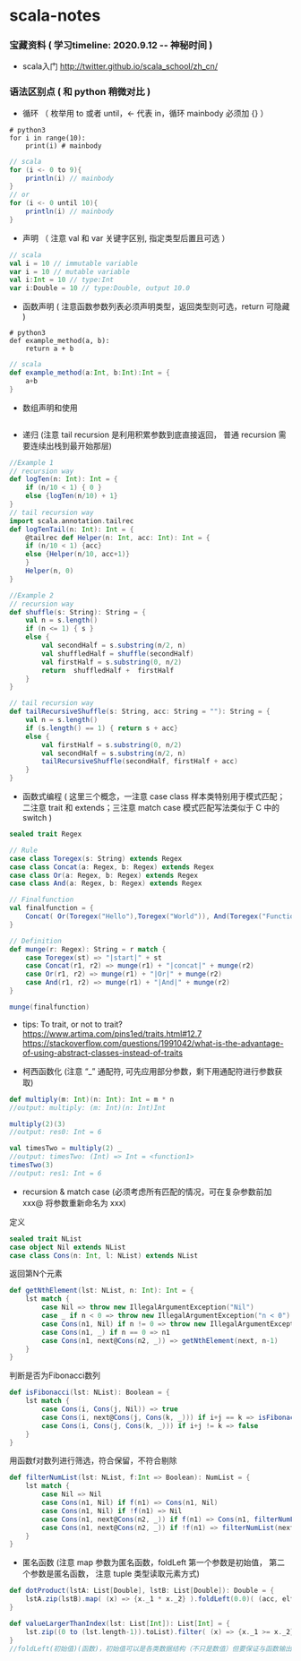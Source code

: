 # scala-notes

### 宝藏资料 ( 学习timeline: 2020.9.12 -- 神秘时间 )  
- scala入门 http://twitter.github.io/scala_school/zh_cn/

### 语法区别点 ( 和 python 稍微对比 )  
- 循环 （ 枚举用 to 或者 until，<- 代表 in，循环 mainbody 必须加 {} ） 
```python3
# python3
for i in range(10):
    print(i) # mainbody
```

```scala
// scala
for (i <- 0 to 9){
    println(i) // mainbody
}
// or 
for (i <- 0 until 10){
    println(i) // mainbody
}
```
- 声明 （ 注意 val 和 var 关键字区别, 指定类型后置且可选 ）
```scala
// scala
val i = 10 // immutable variable
var i = 10 // mutable variable
val i:Int = 10 // type:Int
var i:Double = 10 // type:Double, output 10.0
```
- 函数声明 ( 注意函数参数列表必须声明类型，返回类型则可选，return 可隐藏 )
```python3
# python3
def example_method(a, b):
    return a + b
```

```scala
// scala
def example_method(a:Int, b:Int):Int = {
    a+b
}
```
- 数组声明和使用
```
```

- 递归 (注意 tail recursion 是利用积累参数到底直接返回， 普通 recursion 需要连续出栈到最开始那层)
```scala
//Example 1
// recursion way
def logTen(n: Int): Int = {
    if (n/10 < 1) { 0 }
    else {logTen(n/10) + 1} 
}
// tail recursion way
import scala.annotation.tailrec
def logTenTail(n: Int): Int = { 
    @tailrec def Helper(n: Int, acc: Int): Int = {
    if (n/10 < 1) {acc}
    else {Helper(n/10, acc+1)}
    }
    Helper(n, 0)
}

//Example 2
// recursion way
def shuffle(s: String): String = {
    val n = s.length()
    if (n <= 1) { s }
    else {
        val secondHalf = s.substring(n/2, n)
        val shuffledHalf = shuffle(secondHalf)
        val firstHalf = s.substring(0, n/2)
        return  shuffledHalf +  firstHalf 
    }
}

// tail recursion way
def tailRecursiveShuffle(s: String, acc: String = ""): String = {
    val n = s.length()
    if (s.length() == 1) { return s + acc}
    else {
        val firstHalf = s.substring(0, n/2)
        val secondHalf = s.substring(n/2, n)
        tailRecursiveShuffle(secondHalf, firstHalf + acc)    
    }
}
```

- 函数式编程 
( 这里三个概念，一注意 case class 样本类特别用于模式匹配；二注意 trait 和 extends；三注意 match case 模式匹配写法类似于 C 中的 switch )  
```scala
sealed trait Regex

// Rule 
case class Toregex(s: String) extends Regex
case class Concat(a: Regex, b: Regex) extends Regex
case class Or(a: Regex, b: Regex) extends Regex
case class And(a: Regex, b: Regex) extends Regex

// Finalfunction
val finalfunction = {
    Concat( Or(Toregex("Hello"),Toregex("World")), And(Toregex("Function"),Toregex("Programmming")) ) 
}

// Definition 
def munge(r: Regex): String = r match {
    case Toregex(st) => "|start|" + st
    case Concat(r1, r2) => munge(r1) + "|concat|" + munge(r2)
    case Or(r1, r2) => munge(r1) + "|Or|" + munge(r2)
    case And(r1, r2) => munge(r1) + "|And|" + munge(r2)
}

munge(finalfunction)
```
- tips: To trait, or not to trait?  
 https://www.artima.com/pins1ed/traits.html#12.7    
 https://stackoverflow.com/questions/1991042/what-is-the-advantage-of-using-abstract-classes-instead-of-traits  
 
- 柯西函数化 (注意 “_” 通配符, 可先应用部分参数，剩下用通配符进行参数获取)
```scala
def multiply(m: Int)(n: Int): Int = m * n
//output: multiply: (m: Int)(n: Int)Int

multiply(2)(3)
//output: res0: Int = 6

val timesTwo = multiply(2) _
//output: timesTwo: (Int) => Int = <function1>
timesTwo(3)
//output: res1: Int = 6

```

- recursion & match case (必须考虑所有匹配的情况，可在复杂参数前加 xxx@ 将参数重新命名为 xxx)

定义
```scala
sealed trait NList
case object Nil extends NList
case class Cons(n: Int, l: NList) extends NList 
```

返回第N个元素
```scala
def getNthElement(lst: NList, n: Int): Int = {
    lst match {
        case Nil => throw new IllegalArgumentException("Nil")
        case _ if n < 0 => throw new IllegalArgumentException("n < 0")
        case Cons(n1, Nil) if n != 0 => throw new IllegalArgumentException("n >= length of list")
        case Cons(n1, _) if n == 0 => n1
        case Cons(n1, next@Cons(n2, _)) => getNthElement(next, n-1)
    }
}
```

判断是否为Fibonacci数列
```scala
def isFibonacci(lst: NList): Boolean = { 
    lst match {
        case Cons(i, Cons(j, Nil)) => true
        case Cons(i, next@Cons(j, Cons(k, _))) if i+j == k => isFibonacci(next)
        case Cons(i, Cons(j, Cons(k, _))) if i+j != k => false
    }
}
```

用函数f对数列进行筛选，符合保留，不符合剔除
```scala
def filterNumList(lst: NList, f:Int => Boolean): NumList = { 
    lst match {
        case Nil => Nil
        case Cons(n1, Nil) if f(n1) => Cons(n1, Nil)
        case Cons(n1, Nil) if !f(n1) => Nil
        case Cons(n1, next@Cons(n2, _)) if f(n1) => Cons(n1, filterNumList(next, f))
        case Cons(n1, next@Cons(n2, _)) if !f(n1) => filterNumList(next, f)
    }
}
```
- 匿名函数 
(注意 map 参数为匿名函数，foldLeft 第一个参数是初始值， 第二个参数是匿名函数， 注意 tuple 类型读取元素方式)
```scala
def dotProduct(lstA: List[Double], lstB: List[Double]): Double = {
    lstA.zip(lstB).map( (x) => {x._1 * x._2} ).foldLeft(0.0)( (acc, elt) => acc + elt)
}
```
```scala
def valueLargerThanIndex(lst: List[Int]): List[Int] = {
    lst.zip((0 to (lst.length-1)).toList).filter( (x) => {x._1 >= x._2} ).map( (x) => {x._1} )
}
//foldLeft(初始值)(函数)，初始值可以是各类数据结构（不只是数值）但要保证与函数输出类型相同，运行顺序从左遍历到右，foldRight相反
```

